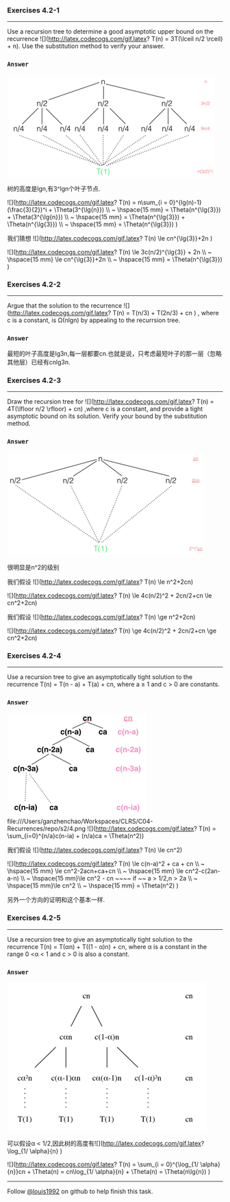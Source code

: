 ### Exercises 4.2-1
***
Use a recursion tree to determine a good asymptotic upper bound on the recurrence 
![](http://latex.codecogs.com/gif.latex? T\(n\) = 3T\(\\lceil n/2 \\rceil\) + n). Use the substitution method to verify your answer.

### `Answer`
![recursion tree](./repo/s2/1.png)

树的高度是lgn,有3^lgn个叶子节点.

![](http://latex.codecogs.com/gif.latex? T\(n\) = n\\sum_{i = 0}^{lg\(n\)-1}\(\\frac{3}{2}\)^i + \\Theta\(3^{\\lg{n}}\) \\\\  ~
\\hspace{15 mm} = \\Theta\(n^{\\lg{3}}\) + \\Theta\(3^{\\lg{n}}\) \\\\  ~
\\hspace{15 mm} = \\Theta\(n^{\\lg{3}}\) + \\Theta\(n^{\\lg{3}}\) \\\\  ~
\\hspace{15 mm} = \\Theta\(n^{\\lg{3}}\)
)

我们猜想 ![](http://latex.codecogs.com/gif.latex? T\(n\) \\le cn^{\\lg{3}}+2n )

![](http://latex.codecogs.com/gif.latex? T\(n\) \\le 3c\(n/2\)^{\\lg{3}} + 2n  \\\\  ~
\\hspace{15 mm} \\le cn^{\\lg{3}}+2n  \\\\  ~
\\hspace{15 mm} = \\Theta\(n^{\\lg{3}}\)
)


### Exercises 4.2-2
***
Argue that the solution to the recurrence
![](http://latex.codecogs.com/gif.latex? T\(n\) = T\(n/3\) + T\(2n/3\) + cn ) 
, where c is a constant, is Ω(nlgn) by appealing to the recurrsion tree.

### `Answer`
最短的叶子高度是lg3n,每一层都要cn.也就是说，只考虑最短叶子的那一层（忽略其他层）已经有cnlg3n.


### Exercises 4.2-3
***
Draw the recursion tree for 
![](http://latex.codecogs.com/gif.latex? T\(n\) = 4T\(\\lfloor n/2 \\rfloor\) + cn)
,where c is a constant, and provide a tight asymptotic bound on its solution. Verify your bound by the substitution method.
### `Answer`
![recursion tree](./repo/s2/2.png)

很明显是n^2的级别

我们假设 ![](http://latex.codecogs.com/gif.latex? T\(n\) \\le n^2+2cn)

![](http://latex.codecogs.com/gif.latex? T\(n\) \\le  4c\(n/2\)^2 + 2cn/2+cn \\le cn^2+2cn)

我们假设 ![](http://latex.codecogs.com/gif.latex? T\(n\) \\ge n^2+2cn)

![](http://latex.codecogs.com/gif.latex? T\(n\) \\ge  4c\(n/2\)^2 + 2cn/2+cn \\ge cn^2+2cn)

### Exercises 4.2-4
***
Use a recursion tree to give an asymptotically tight solution to the recurrence T(n) = T(n - a) + T(a) + cn, where a ≥ 1 and c > 0 are constants.

### `Answer`
![recursion tree](./repo/s2/3.png)
file:///Users/ganzhenchao/Workspaces/CLRS/C04-Recurrences/repo/s2/4.png
 ![](http://latex.codecogs.com/gif.latex? T\(n\) = \\sum_{i=0}^{n/a}c\(n-ia\) + \(n/a\)ca
= \\Theta\(n^2\))

我们假设 ![](http://latex.codecogs.com/gif.latex? T\(n\) \\le cn^2)

![](http://latex.codecogs.com/gif.latex? T\(n\) \\le c\(n-a\)^2 + ca + cn  \\\\  ~
\\hspace{15 mm} \\le cn^2-2acn+ca+cn  \\\\  ~
\\hspace{15 mm} \\le cn^2-c\(2an-a-n\) \\\\  ~
\\hspace{15 mm}\\le cn^2 - cn ~~~~ if ~~ a > 1/2,n > 2a \\\\  ~
\\hspace{15 mm}\\le cn^2 \\\\  ~
\\hspace{15 mm} = \\Theta\(n^2\)
)

另外一个方向的证明和这个基本一样.

### Exercises 4.2-5
***
Use a recursion tree to give an asymptotically tight solution to the recurrence T(n) = T(αn) +
T((1 - α)n) + cn, where α is a constant in the range 0 <α < 1 and c > 0 is also a constant.

### `Answer`
![recursion tree](./repo/s2/4.png)

可以假设α < 1/2,因此树的高度有![](http://latex.codecogs.com/gif.latex? \\log_{1/ \\alpha}{n} )

![](http://latex.codecogs.com/gif.latex? T\(n\) = \\sum_{i = 0}^{\\log_{1/ \\alpha}{n}}cn + \\Theta\(n\) = cn\\log_{1/ \\alpha}{n} + \\Theta\(n\) = \\Theta\(n\\lg{n}\) )

***
Follow [@louis1992](https://github.com/gzc) on github to help finish this task.

